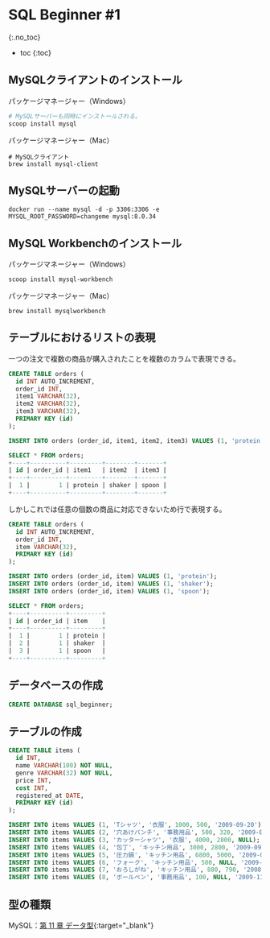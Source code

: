 # SQL Beginner #1
{:.no_toc}

* toc
{:toc}

## MySQLクライアントのインストール
パッケージマネージャー（Windows）
```powershell
# MySQLサーバーも同時にインストールされる。
scoop install mysql
```

パッケージマネージャー（Mac）
```shell
# MySQLクライアント
brew install mysql-client
```

## MySQLサーバーの起動
```shell
docker run --name mysql -d -p 3306:3306 -e MYSQL_ROOT_PASSWORD=changeme mysql:8.0.34
```

## MySQL Workbenchのインストール
パッケージマネージャー（Windows）
```powershell
scoop install mysql-workbench
```

パッケージマネージャー（Mac）
```shell
brew install mysqlworkbench
```

## テーブルにおけるリストの表現
一つの注文で複数の商品が購入されたことを複数のカラムで表現できる。

```sql
CREATE TABLE orders (
  id INT AUTO_INCREMENT,
  order_id INT,
  item1 VARCHAR(32),
  item2 VARCHAR(32),
  item3 VARCHAR(32),
  PRIMARY KEY (id)
);

INSERT INTO orders (order_id, item1, item2, item3) VALUES (1, 'protein', 'shaker', 'spoon');

SELECT * FROM orders;
+----+----------+---------+--------+-------+
| id | order_id | item1   | item2  | item3 |
+----+----------+---------+--------+-------+
|  1 |        1 | protein | shaker | spoon |
+----+----------+---------+--------+-------+
```

しかしこれでは任意の個数の商品に対応できないため行で表現する。

```sql
CREATE TABLE orders (
  id INT AUTO_INCREMENT,
  order_id INT,
  item VARCHAR(32),
  PRIMARY KEY (id)
);

INSERT INTO orders (order_id, item) VALUES (1, 'protein');
INSERT INTO orders (order_id, item) VALUES (1, 'shaker');
INSERT INTO orders (order_id, item) VALUES (1, 'spoon');

SELECT * FROM orders;
+----+----------+---------+
| id | order_id | item    |
+----+----------+---------+
|  1 |        1 | protein |
|  2 |        1 | shaker  |
|  3 |        1 | spoon   |
+----+----------+---------+
```

## データベースの作成
```sql
CREATE DATABASE sql_beginner;
```

## テーブルの作成
```sql
CREATE TABLE items (
  id INT,
  name VARCHAR(100) NOT NULL,
  genre VARCHAR(32) NOT NULL,
  price INT,
  cost INT,
  registered_at DATE,
  PRIMARY KEY (id)
);

INSERT INTO items VALUES (1, 'Tシャツ', '衣服', 1000, 500, '2009-09-20');
INSERT INTO items VALUES (2, '穴あけパンチ', '事務用品', 500, 320, '2009-09-11');
INSERT INTO items VALUES (3, 'カッターシャツ', '衣服', 4000, 2800, NULL);
INSERT INTO items VALUES (4, '包丁', 'キッチン用品', 3000, 2800, '2009-09-20');
INSERT INTO items VALUES (5, '圧力鍋', 'キッチン用品', 6800, 5000, '2009-01-15');
INSERT INTO items VALUES (6, 'フォーク', 'キッチン用品', 500, NULL, '2009-09-20');
INSERT INTO items VALUES (7, 'おろしがね', 'キッチン用品', 880, 790, '2008-04-28');
INSERT INTO items VALUES (8, 'ボールペン', '事務用品', 100, NULL, '2009-11-11');
```

## 型の種類
MySQL：[第 11 章 データ型](https://dev.mysql.com/doc/refman/8.0/ja/data-types.html){:target="_blank"}
